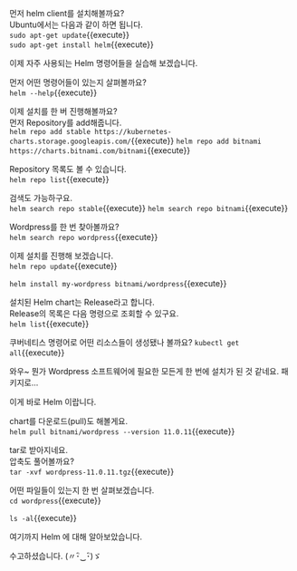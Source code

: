 
먼저 helm client를 설치해볼까요?  
Ubuntu에서는 다음과 같이 하면 됩니다.  
`sudo apt-get update`{{execute}}  
`sudo apt-get install helm`{{execute}}  

이제 자주 사용되는 Helm 명령어들을 실습해 보겠습니다.

먼저 어떤 명령어들이 있는지 살펴볼까요?  
`helm --help`{{execute}}


이제 설치를 한 버 진행해볼까요?  
먼저 Repository를 add해줍니다.  
`helm repo add stable https://kubernetes-charts.storage.googleapis.com/`{{execute}}
`helm repo add bitnami https://charts.bitnami.com/bitnami`{{execute}}

Repository 목록도 볼 수 있습니다.  
`helm repo list`{{execute}}

검색도 가능하구요.  
`helm search repo stable`{{execute}}
`helm search repo bitnami`{{execute}}

Wordpress를 한 번 찾아볼까요?  
`helm search repo wordpress`{{execute}}

이제 설치를 진행해 보겠습니다.  
`helm repo update`{{execute}}

`helm install my-wordpress bitnami/wordpress`{{execute}}

설치된 Helm chart는 Release라고 합니다.  
Release의 목록은 다음 명령으로 조회할 수 있구요.  
`helm list`{{execute}}

쿠버네티스 명령어로 어떤 리소스들이 생성됐나 볼까요?
`kubectl get all`{{execute}}

와우~ 뭔가 Wordpress 소프트웨어에 필요한 모든게 한 번에 설치가 된 것 같네요. 패키지로...  

이게 바로 Helm 이랍니다.


chart를 다운로드(pull)도 해볼게요.  
`helm pull bitnami/wordpress --version 11.0.11`{{execute}}

tar로 받아지네요.  
압축도 풀어볼까요?  
`tar -xvf wordpress-11.0.11.tgz`{{execute}}

어떤 파일들이 있는지 한 번 살펴보겠습니다.  
`cd wordpress`{{execute}}

`ls -al`{{execute}}


여기까지 Helm 에 대해 알아보았습니다.

수고하셨습니다.  (〃･ิ‿･ิ)ゞ